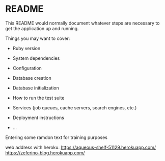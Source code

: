 # README

This README would normally document whatever steps are necessary to get the
application up and running.

Things you may want to cover:

* Ruby version

* System dependencies

* Configuration

* Database creation

* Database initialization

* How to run the test suite

* Services (job queues, cache servers, search engines, etc.)

* Deployment instructions

* ...

Entering some ramdon text for training purposes

web address with heroku:
https://aqueous-shelf-51129.herokuapp.com/
https://zeferino-blog.herokuapp.com/


